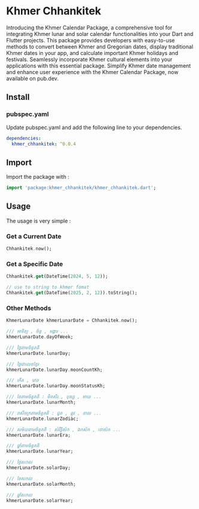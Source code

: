 # Khmer Chhankitek

Introducing the Khmer Calendar Package, a comprehensive tool for integrating Khmer lunar and solar calendar functionalities into your Dart and Flutter projects. This package provides developers with easy-to-use methods to convert between Khmer and Gregorian dates, display traditional Khmer dates in your app, and calculate important Khmer holidays and festivals. Seamlessly incorporate Khmer cultural elements into your applications with this essential package. Simplify Khmer date management and enhance user experience with the Khmer Calendar Package, now available on pub.dev.

## Install

### pubspec.yaml

Update pubspec.yaml and add the following line to your dependencies.

```yaml
dependencies:
  khmer_chhankitek: ^0.0.4
```

## Import

Import the package with :

```dart
import 'package:khmer_chhankitek/khmer_chhankitek.dart';
```

## Usage

The usage is very simple :

### Get a Current Date

```dart
Chhankitek.now();
```

### Get a Specific Date

```dart
Chhankitek.get(DateTime(2024, 5, 12));

// use to string to khmer fomat
Chhankitek.get(DateTime(2025, 2, 12)).toString();
```

### Other Methods

```dart
KhmerLunarDate khmerLunarDate = Chhankitek.now();

/// អាទិត្យ , ច័ន្ទ , អង្គារ ...
khmerLunarDate.dayOfWeek;

/// ថ្ងៃតាមច័ន្ទគតិ
khmerLunarDate.lunarDay;

/// ថ្ងៃជាលេខខ្មែរ
khmerLunarDate.lunarDay.moonCountKh;

/// កើត , រោច
khmerLunarDate.lunarDay.moonStatusKh;

/// ខែតាមច័ន្ទគតិ : មិគសិរ , បុស្ស , មាឃ ...
khmerLunarDate.lunarMonth;

/// រាសីចក្រតាមច័ន្ទគតិ : ជូត , ឆ្លូវ , ខាល ...
khmerLunarDate.lunarZodiac;

/// សម័យតាមច័ន្ទគតិ : សំរឹទ្ធិស័ក , ឯកស័ក , ទោស័ក ...
khmerLunarDate.lunarEra;

/// ឆ្នាំតាមច័ន្ទគតិ
khmerLunarDate.lunarYear;

/// ថ្ងៃសកល
khmerLunarDate.solarDay;

/// ខែសកល
khmerLunarDate.solarMonth;

/// ឆ្នាំសកល
khmerLunarDate.solarYear;
```
